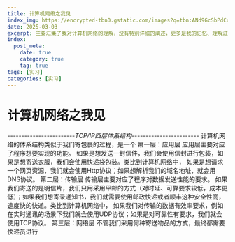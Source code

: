 ```yaml
---
title: 计算机网络之我见
index_img: https://encrypted-tbn0.gstatic.com/images?q=tbn:ANd9GcSbPdCuNJz-FIuTf4T4J0pGv2BRF44AXQ8iVg&usqp=CAU
date: 2025-03-03
excerpt: 主要汇集了我对计算机网络的理解，没有特别详细的阐述，更多是我的记忆、理解过程
index:
  post_meta:
    date: true
    category: true
    tag: true
tags: [实习]
categories: [实习]
---
```

# 计算机网络之我见

------------------------*TCP/IP四层体系结构*------------------------
计算机网络的体系结构类似于我们寄包裹的过程，是一个
第一层：应用层
应用层主要对应了程序想要实现的功能。
如果是想发送一封信件，我们会使用信封进行包装，如果是想寄送衣服，我们会使用快递袋包装。类比到计算机网络中，
如果是想请求一个网页资源，我们就会使用Http协议；如果想解析我们的域名地址，就会用DNS协议。
第二层：传输层
传输层主要对应了程序对数据发送性能的要求。
如果我们寄送的是明信片，我们只用采用平邮的方式（对时延、可靠要求较低，成本更低）；如果我们想寄录通知书，我们就需要使用邮政快递或者顺丰这种安全性高，速度快的快递。类比到计算机网络中，
如果我们对传输的数据有效率要求，例如在实时通讯的场景下我们就会使用UDP协议；如果是对可靠性有要求，我们就会使用TCP协议。
第三层：网络层
不管我们采用何种寄送物品的方式，最终都需要快递员进行
